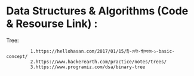 # Data Structures & Algorithms (Code & Resourse Link) :

Tree: 

             1.https://hellohasan.com/2017/01/15/ট্রি-ডেটা-স্ট্রাকচার-১-basic-concept/
             2.https://www.hackerearth.com/practice/notes/trees/
             3.https://www.programiz.com/dsa/binary-tree
